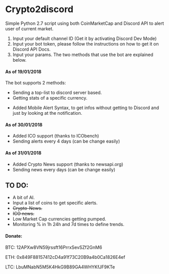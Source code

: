 # Crypto2discord

Simple Python 2.7 script using both CoinMarketCap and Discord API to alert user of current market.

1. Input your default channel ID (Get it by activating Discord Dev Mode)
2. Input your bot token, please follow the instructions on how to get it on Discord API Docs. 
3. Input your params. The two methods that use the bot are explained below. 


#### As of 19/01/2018

The bot supports 2 methods: 
- Sending a top-list to discord server based.
- Getting stats of a specific currency.
+ Added Mobile Alert Syntax, to get infos without getting to Discord and just by looking at the notification.

#### As of 30/01/2018
- Added ICO support (thanks to ICObench) 
- Sending alerts every 4 days (can be change easily) 

#### As of 31/01/2018
- Added Crypto News support (thanks to newsapi.org)
- Sending news every days (can be change easily)

## TO DO:

- A bit of AI.
- Input a list of coins to get specific alerts.
- ~~Crypto-News.~~
- ~~ICO news.~~
- Low Market Cap currencies getting pumped.
- Monitoring % in 1h 24h and 7d times to define trends.

#### Donate: 

BTC: 12APXw8VN59jrssft16PrrxSevSZf2GnM6 

ETH: 0x849F88157412cD4a91f73C20B9a4b0Ca1826E4ef 

LTC: LbuMNabN5M5K4HkG9B89GA4WHYKfJF9KTe
